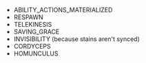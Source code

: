  - ABILITY_ACTIONS_MATERIALIZED
 - RESPAWN
 - TELEKINESIS
 - SAVING_GRACE
 - INVISIBILITY (because stains aren't synced)
 - CORDYCEPS
 - HOMUNCULUS
 